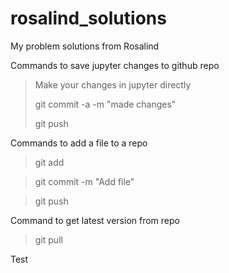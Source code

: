 # rosalind_solutions

My problem solutions from Rosalind

Commands to save jupyter changes to github repo
> Make your changes in jupyter directly
> 
> git commit -a -m "made changes"
> 
> git push
>

Commands to add a file to a repo

>git add <filename>

>git commit -m "Add file"

>git push

Command to get latest version from repo

>git pull

Test
